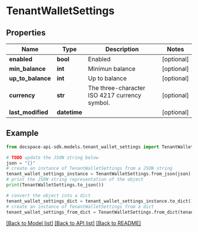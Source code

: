 # TenantWalletSettings

## Properties

Name | Type | Description | Notes
------------ | ------------- | ------------- | -------------
**enabled** | **bool** | Enabled | [optional] 
**min_balance** | **int** | Minimun balance | [optional] 
**up_to_balance** | **int** | Up to balance | [optional] 
**currency** | **str** | The three-character ISO 4217 currency symbol. | [optional] 
**last_modified** | **datetime** |  | [optional] 

## Example

```python
from docspace-api-sdk.models.tenant_wallet_settings import TenantWalletSettings

# TODO update the JSON string below
json = "{}"
# create an instance of TenantWalletSettings from a JSON string
tenant_wallet_settings_instance = TenantWalletSettings.from_json(json)
# print the JSON string representation of the object
print(TenantWalletSettings.to_json())

# convert the object into a dict
tenant_wallet_settings_dict = tenant_wallet_settings_instance.to_dict()
# create an instance of TenantWalletSettings from a dict
tenant_wallet_settings_from_dict = TenantWalletSettings.from_dict(tenant_wallet_settings_dict)
```
[[Back to Model list]](../README.md#documentation-for-models) [[Back to API list]](../README.md#documentation-for-api-endpoints) [[Back to README]](../README.md)


